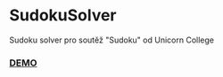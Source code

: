# SudokuSolver
Sudoku solver pro soutěž "Sudoku" od Unicorn College
### [DEMO](sudoku.lukasholeczy.eu) ###

